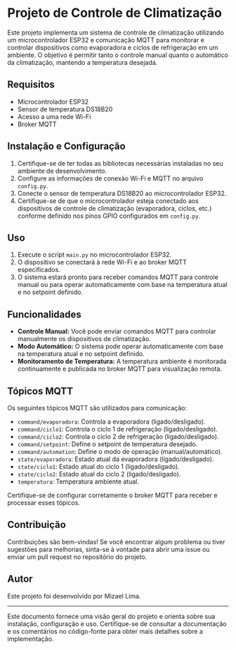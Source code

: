 # Projeto de Controle de Climatização

Este projeto implementa um sistema de controle de climatização utilizando um microcontrolador ESP32 e comunicação MQTT para monitorar e controlar dispositivos como evaporadora e ciclos de refrigeração em um ambiente. O objetivo é permitir tanto o controle manual quanto o automático da climatização, mantendo a temperatura desejada.

## Requisitos

- Microcontrolador ESP32
- Sensor de temperatura DS18B20
- Acesso a uma rede Wi-Fi
- Broker MQTT

## Instalação e Configuração

1. Certifique-se de ter todas as bibliotecas necessárias instaladas no seu ambiente de desenvolvimento.
2. Configure as informações de conexão Wi-Fi e MQTT no arquivo `config.py`.
3. Conecte o sensor de temperatura DS18B20 ao microcontrolador ESP32.
4. Certifique-se de que o microcontrolador esteja conectado aos dispositivos de controle de climatização (evaporadora, ciclos, etc.) conforme definido nos pinos GPIO configurados em `config.py`.

## Uso

1. Execute o script `main.py` no microcontrolador ESP32.
2. O dispositivo se conectará à rede Wi-Fi e ao broker MQTT especificados.
3. O sistema estará pronto para receber comandos MQTT para controle manual ou para operar automaticamente com base na temperatura atual e no setpoint definido.

## Funcionalidades

- **Controle Manual:** Você pode enviar comandos MQTT para controlar manualmente os dispositivos de climatização.
- **Modo Automático:** O sistema pode operar automaticamente com base na temperatura atual e no setpoint definido.
- **Monitoramento de Temperatura:** A temperatura ambiente é monitorada continuamente e publicada no broker MQTT para visualização remota.

## Tópicos MQTT

Os seguintes tópicos MQTT são utilizados para comunicação:

- `command/evaporadora`: Controla a evaporadora (ligado/desligado).
- `command/ciclo1`: Controla o ciclo 1 de refrigeração (ligado/desligado).
- `command/ciclo2`: Controla o ciclo 2 de refrigeração (ligado/desligado).
- `command/setpoint`: Define o setpoint de temperatura desejado.
- `command/automation`: Define o modo de operação (manual/automático).
- `state/evaporadora`: Estado atual da evaporadora (ligado/desligado).
- `state/ciclo1`: Estado atual do ciclo 1 (ligado/desligado).
- `state/ciclo2`: Estado atual do ciclo 2 (ligado/desligado).
- `temperatura`: Temperatura ambiente atual.

Certifique-se de configurar corretamente o broker MQTT para receber e processar esses tópicos.

## Contribuição

Contribuições são bem-vindas! Se você encontrar algum problema ou tiver sugestões para melhorias, sinta-se à vontade para abrir uma issue ou enviar um pull request no repositório do projeto.

## Autor

Este projeto foi desenvolvido por Mizael Lima.

---

Este documento fornece uma visão geral do projeto e orienta sobre sua instalação, configuração e uso. Certifique-se de consultar a documentação e os comentários no código-fonte para obter mais detalhes sobre a implementação.

